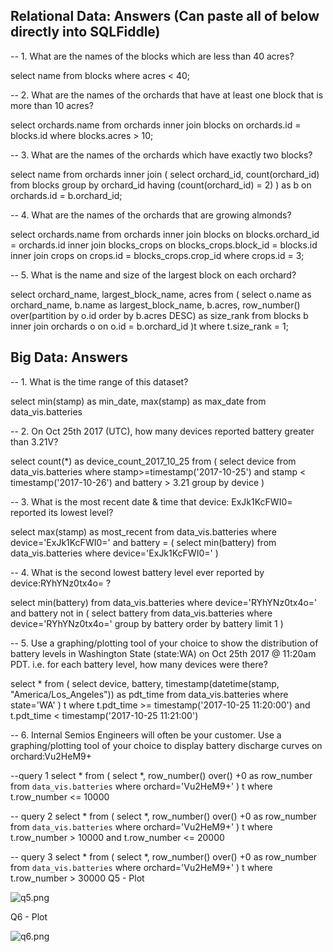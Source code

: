 
## Relational Data: Answers (Can paste all of below directly into SQLFiddle)
-- 1. What are the names of the blocks which are less than 40 acres? 

select name from blocks where acres < 40;

-- 2. What are the names of the orchards that have at least one block that is more than 10 acres? 

select orchards.name from orchards 
inner join blocks on orchards.id = blocks.id where blocks.acres > 10;

-- 3. What are the names of the orchards which have exactly two blocks? 

select name from orchards inner join 
( select orchard_id, count(orchard_id) from blocks group by orchard_id having (count(orchard_id) = 2) ) as b
on orchards.id = b.orchard_id;

-- 4. What are the names of the orchards that are growing almonds? 

select orchards.name from orchards 
inner join blocks on blocks.orchard_id = orchards.id
inner join blocks_crops on blocks_crops.block_id = blocks.id
inner join crops on crops.id = blocks_crops.crop_id
where crops.id = 3;

-- 5. What is the name and size of the largest block on each orchard? 

select orchard_name, largest_block_name, acres from (
  select o.name as orchard_name, b.name as largest_block_name, b.acres,
  row_number() over(partition by o.id order by b.acres DESC) as size_rank
  from blocks b
  inner join orchards o on o.id = b.orchard_id
)t where t.size_rank = 1;
## Big Data: Answers
-- 1. What is the time range of this dataset?

select min(stamp) as min_date, max(stamp) as max_date from data_vis.batteries

-- 2. On Oct 25th 2017 (UTC), how many devices reported battery greater than 3.21V?

select count(*) as device_count_2017_10_25 from (
  select device
  from data_vis.batteries 
  where stamp>=timestamp('2017-10-25') and stamp < timestamp('2017-10-26') 
  and battery > 3.21
  group by device
)

-- 3. What is the most recent date & time that device: ExJk1KcFWI0= reported its lowest level?

select max(stamp) as most_recent from data_vis.batteries where device='ExJk1KcFWI0=' and battery = (
  select min(battery) 
  from data_vis.batteries 
  where device='ExJk1KcFWI0='
) 

-- 4. What is the second lowest battery level ever reported by device:RYhYNz0tx4o= ?

select min(battery) from data_vis.batteries where device='RYhYNz0tx4o=' and battery not in (
  select battery 
  from data_vis.batteries 
  where device='RYhYNz0tx4o='
  group by battery
  order by battery
  limit 1
) 

-- 5. Use a graphing/plotting tool of your choice to show the distribution of battery levels in Washington State (state:WA) on Oct 25th 2017 @ 11:20am PDT. i.e. for each battery level, how many devices were there?

select * from (
  select device, battery, timestamp(datetime(stamp, "America/Los_Angeles")) as pdt_time
  from data_vis.batteries
  where state='WA'
) t 
where t.pdt_time >= timestamp('2017-10-25 11:20:00') and t.pdt_time < timestamp('2017-10-25 11:21:00')



-- 6. Internal Semios Engineers will often be your customer. Use a graphing/plotting tool of your choice to display battery discharge curves on orchard:Vu2HeM9+

--query 1
select * from (
  select *, row_number() over() +0 as row_number 
  from `data_vis.batteries` 
  where orchard='Vu2HeM9+'
) t
where t.row_number <= 10000

-- query 2
select * from (
  select *, row_number() over() +0 as row_number 
  from `data_vis.batteries` 
  where orchard='Vu2HeM9+'
) t
where t.row_number > 10000 and t.row_number <= 20000

-- query 3
select * from (
  select *, row_number() over() +0 as row_number 
  from `data_vis.batteries` 
  where orchard='Vu2HeM9+'
) t
where t.row_number > 30000
Q5 - Plot

![q5.png](attachment:q5.png)




Q6 - Plot

![q6.png](attachment:q6.png)
